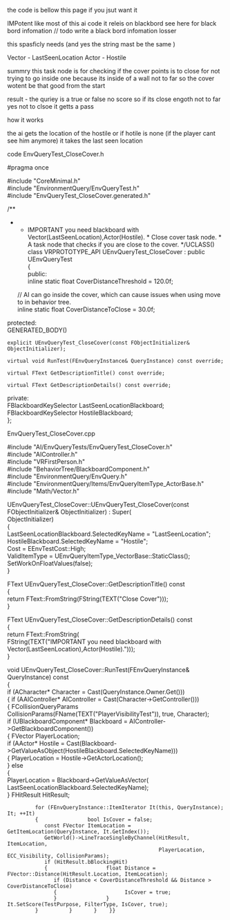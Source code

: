 

the code is bellow this page if you jsut want it 

IMPotent like most of this ai code it releis on blackbord see here for black bord infomation
// todo write a black bord infomation losser



this spasficly needs
 (and yes the string mast be the same )

Vector - LastSeenLocation
Actor - Hostile




summry this task node is for checking if the cover points is to close for not trying to go inside one because its inside of a wall not to far so the cover wotent be that good from the start 


result - the quriey is a true or false no score so if its close engoth not to far yes not to clsoe it getts a pass 




how it works 

the ai gets the location of the hostile or if hotile is none (if the player cant see him anymore)
it takes the last seen location 






code
EnvQueryTest_CloseCover.h

#pragma once  
  
#include "CoreMinimal.h"  
#include "EnvironmentQuery/EnvQueryTest.h"  
#include "EnvQueryTest_CloseCover.generated.h"  
  
/**  
 * * IMPORTANT you need blackboard with Vector(LastSeenLocation),Actor(Hostile). * Close cover task node. * A task node that checks if you are close to the cover. */UCLASS()  
class VRPROTOTYPE_API UEnvQueryTest_CloseCover : public UEnvQueryTest  
{  
public:  
    inline static float CoverDistanceThreshold = 120.0f;  
  
    // AI can go inside the cover, which can cause issues when using move to in behavior tree.  
    inline static float CoverDistanceToClose = 30.0f;  
  
protected:  
    GENERATED_BODY()  
  
    explicit UEnvQueryTest_CloseCover(const FObjectInitializer& ObjectInitializer);  
  
    virtual void RunTest(FEnvQueryInstance& QueryInstance) const override;  
  
    virtual FText GetDescriptionTitle() const override;  
  
    virtual FText GetDescriptionDetails() const override;  
  
private:  
    FBlackboardKeySelector LastSeenLocationBlackboard;  
    FBlackboardKeySelector HostileBlackboard;  
};



EnvQueryTest_CloseCover.cpp

#include "AI/EnvQueryTests/EnvQueryTest_CloseCover.h"  
#include "AIController.h"  
#include "VRFirstPerson.h"  
#include "BehaviorTree/BlackboardComponent.h"  
#include "EnvironmentQuery/EnvQuery.h"  
#include "EnvironmentQuery/Items/EnvQueryItemType_ActorBase.h"  
#include "Math/Vector.h"  
  
  
UEnvQueryTest_CloseCover::UEnvQueryTest_CloseCover(const FObjectInitializer& ObjectInitializer) : Super(  
    ObjectInitializer)  
{  
    LastSeenLocationBlackboard.SelectedKeyName = "LastSeenLocation";  
    HostileBlackboard.SelectedKeyName = "Hostile";  
    Cost = EEnvTestCost::High;  
    ValidItemType = UEnvQueryItemType_VectorBase::StaticClass();  
    SetWorkOnFloatValues(false);  
}  
  
FText UEnvQueryTest_CloseCover::GetDescriptionTitle() const  
{  
    return FText::FromString(FString(TEXT("Close Cover")));  
}  
  
FText UEnvQueryTest_CloseCover::GetDescriptionDetails() const  
{  
    return FText::FromString(  
       FString(TEXT("IMPORTANT you need blackboard with Vector(LastSeenLocation),Actor(Hostile).")));  
}  
  
void UEnvQueryTest_CloseCover::RunTest(FEnvQueryInstance& QueryInstance) const  
{  
    if (ACharacter* Character = Cast<ACharacter>(QueryInstance.Owner.Get()))  
    {       if (AAIController* AIController = Cast<AAIController>(Character->GetController()))  
       {          FCollisionQueryParams CollisionParams(FName(TEXT("PlayerVisibilityTest")), true, Character);  
          if (UBlackboardComponent* Blackboard = AIController->GetBlackboardComponent())  
          {             FVector PlayerLocation;  
             if (AActor* Hostile = Cast<AActor>(Blackboard->GetValueAsObject(HostileBlackboard.SelectedKeyName)))  
             {                PlayerLocation = Hostile->GetActorLocation();  
             }             else  
             {  
                PlayerLocation = Blackboard->GetValueAsVector(  
                   LastSeenLocationBlackboard.SelectedKeyName);  
             }             FHitResult HitResult;  
  
             for (FEnvQueryInstance::ItemIterator It(this, QueryInstance); It; ++It)  
             {                bool IsCover = false;  
                const FVector ItemLocation = GetItemLocation(QueryInstance, It.GetIndex());  
                GetWorld()->LineTraceSingleByChannel(HitResult, ItemLocation,  
                                                     PlayerLocation,                                                     ECC_Visibility, CollisionParams);  
                if (HitResult.bBlockingHit)  
                {                   float Distance = FVector::Distance(HitResult.Location, ItemLocation);  
                   if (Distance < CoverDistanceThreshold && Distance > CoverDistanceToClose)  
                   {                      IsCover = true;  
                   }                }                It.SetScore(TestPurpose, FilterType, IsCover, true);  
             }          }       }    }}



